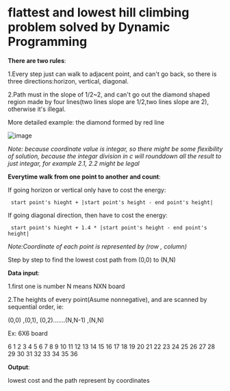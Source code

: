 # flattest and lowest hill climbing problem solved by Dynamic Programming

<b>There are two rules</b>:

1.Every step just can walk to adjacent point, and can't go back, so there is three directions:horizon, vertical, diagonal.

2.Path must in the slope of 1/2~2, and can't go out the diamond shaped region made by four lines(two lines slope are 1/2,two lines slope are 2), otherwise it's illegal.

More detailed example: the diamond formed by red line

![image](https://github.com/JasonEricZhan/Algorithms/blob/master/flattest_lowest_hillclimbing/example.png)

_Note: because coordinate value is integar, so there might be some flexibility of solution, because the integar division in c will rounddown all the result to just integar, for example 2.1, 2.2  might be legal_

<b>Everytime walk from one point to another and count</b>:
   
If going horizon or vertical only have to cost the energy: 

     start point's hieght + |start point's height - end point's height|
 
If going diagonal direction, then have to cost the energy: 

     start point's hieght + 1.4 * |start point's height - end point's height|

_Note:Coordinate of each point is represented by (row , column)_

Step by step to find the lowest cost path from (0,0) to (N,N)



<b> Data input</b>:

1.first one is number N means NXN board

2.The heights of every point(Asume nonnegative), and are scanned by sequential order,
ie:

(0,0) ,(0,1), (0,2).......(N,N-1) ,(N,N)

Ex: 6X6 board

6
1 2 3 4 5 6 
7 8 9 10 11 12 
13 14 15 16 17 18 
19 20 21 22 23 24 
25 26 27 28 29 30 
31 32 33 34 35 36 


<b>Output</b>:

lowest cost and the path represent by coordinates
